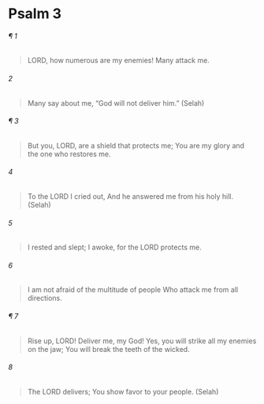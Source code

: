 # Psalm 3
###### ¶ 1
> LORD, how numerous are my enemies!
> Many attack me.
###### 2
> Many say about me,
> “God will not deliver him.” (Selah)
###### ¶ 3
> But you, LORD, are a shield that protects me;
> You are my glory and the one who restores me.
###### 4
> To the LORD I cried out,
> And he answered me from his holy hill. (Selah)
###### 5
> I rested and slept;
> I awoke, for the LORD protects me.
###### 6
> I am not afraid of the multitude of people
> Who attack me from all directions.
###### ¶ 7
> Rise up, LORD!
> Deliver me, my God!
> Yes, you will strike all my enemies on the jaw;
> You will break the teeth of the wicked.
###### 8
> The LORD delivers;
> You show favor to your people. (Selah)

